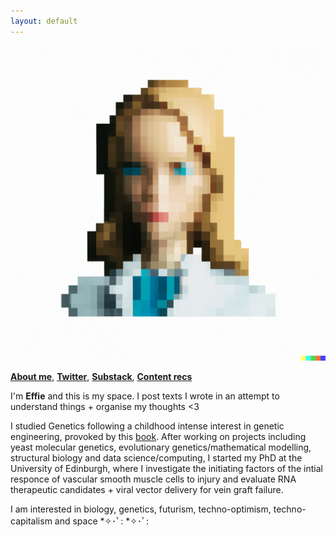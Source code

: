 ```yaml
---
layout: default
---
```


![Banner](assets/IMG_5113.PNG)


**[About me](https://effieklimi.github.io/aboutme/)**,    **[Twitter](http://twitter.com/heffiemetal)**,    **[Substack](http://effieklimi.substack.com)**,    **[Content recs]()**  


I'm **Effie** and this is my space. I post texts I wrote in an attempt to understand things + organise my thoughts <3

I studied Genetics following a childhood intense interest in genetic engineering, provoked by this [book](https://www.goodreads.com/book/show/6394363-genes-dna). After working on projects including yeast molecular genetics, evolutionary genetics/mathematical modelling, structural biology and data science/computing, I started my PhD at the University of Edinburgh, where I investigate the initiating factors of the intial responce of vascular smooth muscle cells to injury and evaluate RNA therapeutic candidates + viral vector delivery for vein graft failure.

I am interested in biology, genetics, futurism, techno-optimism, techno-capitalism and space *✧･ﾟ: *✧･ﾟ:
